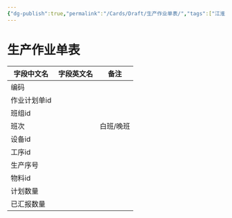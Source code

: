 ```yaml
---
{"dg-publish":true,"permalink":"/Cards/Draft/生产作业单表/","tags":["江淮毅昌/蝶创I-MES/MES"]}
---
```



# 生产作业单表

| **字段中文名** | **字段英文名** | **备注** |
| --------- | --------- | ------ |
| 编码        |           |        |
| 作业计划单id   |           |        |
| 班组id      |           |        |
| 班次        |           | 白班/晚班  |
| 设备id      |           |        |
| 工序id      |           |        |
| 生产序号      |           |        |
| 物料id      |           |        |
| 计划数量      |           |        |
| 已汇报数量     |           |        |
